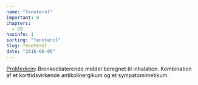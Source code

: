 ```yaml
---
name: "fenoterol"
important: 0
chapters:  
  - 29
hasinfo: 1
sorting: "fenoterol"
slug: fenoterol
date: "2016-06-05"
---
```


<a href=\http://pro.medicin.dk/Medicin/Praeparater/1276\ target=\_blank\>ProMedicin</a>: Bronkodilaterende middel beregnet til inhalation. Kombination af et korttidsvirkende antikolinergikum og et sympatomimetikum.

